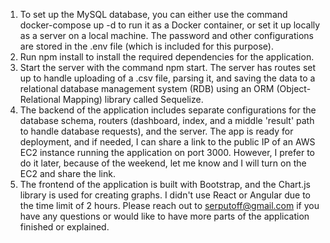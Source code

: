 1. To set up the MySQL database, you can either use the command docker-compose up -d to run it as a Docker container, or set it up locally as a server on a local machine.
   The password and other configurations are stored in the .env file (which is included for this purpose).
2. Run npm install to install the required dependencies for the application.
3. Start the server with the command npm start. The server has routes set up to handle uploading of a .csv file, parsing it, and saving the data to a relational database management system (RDB) using an ORM (Object-Relational Mapping) library called Sequelize.
4. The backend of the application includes separate configurations for the database schema, routers (dashboard, index, and a middle 'result' path to handle database requests), and the server. The app is ready for deployment, and if needed, I can share a link to the public IP of an AWS EC2 instance running the application on port 3000. However, I prefer to do it later, because of the weekend, let me know and I will turn on the EC2 and share the link.
5. The frontend of the application is built with Bootstrap, and the Chart.js library is used for creating graphs. I didn't use React or Angular due to the time limit of 2 hours.
   Please reach out to serputoff@gmail.com if you have any questions or would like to have more parts of the application finished or explained.
